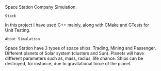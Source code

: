 Space Station Company Simulation.

```Stack```

In this project I have used C++ mainly, along with CMake and GTests for Unit Testing.

```About Simulation```

Space Station have 3 types of space ships: Trading, Mining and Passenger. Different planets of Solar system (clusters and Sun). Planets will have different parameters such as, mass, radius, life chance.
Ships can be destroyed, for instance, due to gravitational force of the planet.
